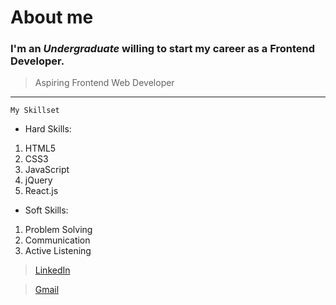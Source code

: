 # About me
### I'm an *Undergraduate* willing to start my career as a Frontend Developer.
> Aspiring Frontend Web Developer
---

`My Skillset `

- Hard Skills:
1. HTML5
2. CSS3
3. JavaScript
4. jQuery
5. React.js

- Soft Skills:
1. Problem Solving
2. Communication
3. Active Listening

> [LinkedIn](https://www.linkedin.com/in/mani-sankar010/)

> [Gmail](manishankar049@gmail.com)
> 

























